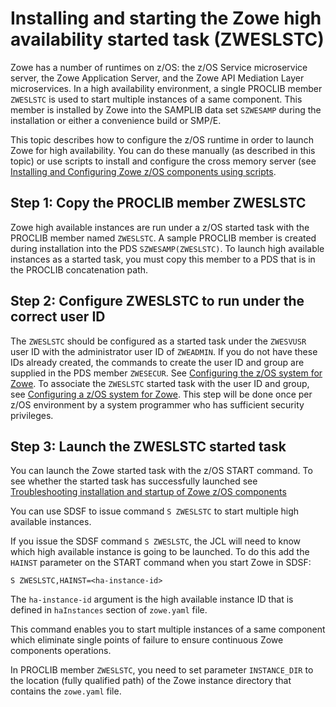# Installing and starting the Zowe high availability started task (ZWESLSTC)

Zowe has a number of runtimes on z/OS: the z/OS Service microservice server, the Zowe Application Server, and the Zowe API Mediation Layer microservices. In a high availability environment, a single PROCLIB member `ZWESLSTC` is used to start multiple instances of a same component. This member is installed by Zowe into the SAMPLIB data set `SZWESAMP` during the installation or either a convenience build or SMP/E.

This topic describes how to configure the z/OS runtime in order to launch Zowe for high availability. You can do these manually (as described in this topic) or use scripts to install and configure the cross memory server (see [Installing and Configuring Zowe z/OS components using scripts](scripted-configure-server.md#zowe-z-os-components).

## Step 1: Copy the PROCLIB member ZWESLSTC

Zowe high available instances are run under a z/OS started task with the PROCLIB member named `ZWESLSTC`. A sample PROCLIB member is created during installation into the PDS `SZWESAMP(ZWESLSTC)`. To launch high available instances as a started task, you must copy this member to a PDS that is in the PROCLIB concatenation path. 

## Step 2: Configure ZWESLSTC to run under the correct user ID

The `ZWESLSTC` should be configured as a started task under the `ZWESVUSR `user ID with the administrator user ID of `ZWEADMIN`.  If you do not have these IDs already created, the commands to create the user ID and group are supplied in the PDS member `ZWESECUR`. See [Configuring the z/OS system for Zowe](configure-zos-system.md).  To associate the `ZWESLSTC` started task with the user ID and group, see [Configuring a z/OS system for Zowe](configure-zos-system.md).  This step will be done once per z/OS environment by a system programmer who has sufficient security privileges. 

## Step 3: Launch the ZWESLSTC started task

You can launch the Zowe started task with the z/OS START command. To see whether the started task has successfully launched see [Troubleshooting installation and startup of Zowe z/OS components](../troubleshoot/troubleshoot-zos.md)

You can use SDSF to issue command `S ZWESLSTC` to start multiple high available instances. 

If you issue the SDSF command `S ZWESLSTC`, the JCL will need to know which high available instance is going to be launched. To do this add the `HAINST` parameter on the START command when you start Zowe in SDSF:

```
S ZWESLSTC,HAINST=<ha-instance-id>
```

The `ha-instance-id` argument is the high available instance ID that is defined in `haInstances` section of `zowe.yaml` file.

This command enables you to start multiple instances of a same component which eliminate single points of failure to ensure continuous Zowe components operations.

In PROCLIB member `ZWESLSTC`, you need to set parameter `INSTANCE_DIR` to the location (fully qualified path) of the Zowe instance directory that contains the `zowe.yaml` file.